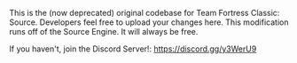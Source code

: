 This is the (now deprecated) original codebase for Team Fortress Classic: Source. Developers feel free to upload your changes here.
This modification runs off of the Source Engine. It will always be free.

If you haven't, join the Discord Server!: https://discord.gg/y3WerU9

